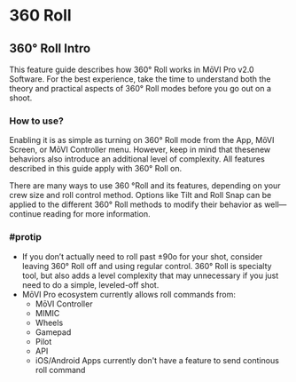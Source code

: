 # 360 Roll

## 360° Roll Intro

This feature guide describes how 360° Roll works in MōVI Pro v2.0 Software. For the best experience, take the time to understand both the theory and practical aspects of 360° Roll modes before you go out on a shoot.

### How to use?

Enabling it is as simple as turning on 360° Roll mode from the App, MōVI Screen, or MōVI Controller menu. However, keep in mind that these ​new behaviors​ also introduce an additional level of complexity. All features described in this guide apply with 360° Roll on.

There are many ways to use 360 °Roll and its features, depending on your crew size and roll control method. Options like Tilt and Roll Snap can be applied to the different 360° Roll methods to modify their behavior as well—continue reading for more information.

### \#protip

* If you don’t actually need to roll past ±90o for your shot, consider leaving 360° Roll off and using regular control. 360° Roll is specialty tool, but also adds a level complexity that may unnecessary if you just need to do a simple, leveled-off shot.
* MōVI Pro ecosystem currently allows roll commands from:
  * MōVI Controller
  * MIMIC
  * Wheels
  * Gamepad
  * Pilot
  * API
  * iOS/Android Apps currently don't have a feature to send continous roll command



